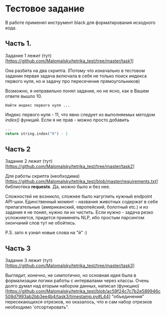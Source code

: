 # Тестовое задание 

В работе применял инструмент black для форматирования исходного кода. 

## Часть 1. 

Задание 1 лежит (тут)[https://github.com/Malomalsky/tetrika_test/tree/master/task1]

Она разбита на два скрипта. (Потому что изначально в тестовом задании первая задача включала в себя не только поиск индекса первого нуля, но и задачу про пересечение прямоугольников)

Возможно, я неправильно понял задание, но не ясно, как в Вашем ответе вышло 10. 

```
Найти индекс первого нуля ...
```

Индекс первого нуля - 11, что явно следует из выполняемых методом *index()* функций. 
Если я не прав - можно просто добавить 

```python
...
return string.index("0") - 1
``` 


## Часть 2

Задание 2 лежит (тут)[https://github.com/Malomalsky/tetrika_test/tree/master/task2]

Для работы скрипта (необходима)[https://github.com/Malomalsky/tetrika_test/blob/master/requirements.txt] библиотека **requests**. Да, можно было и без нее.

Сложностей не возникло, сложнее было нагуглить нужный endpoint API-шки. Единственный момент - названия животных содержат в себе прилагательные (американский, европейский, болотный etc.) и из задания я не понял, нужно ли их чистить. Если нужно - задача резко усложняется, придется применять NLP, ибо простым парсингом окончаний слов тут не обойтись. 

P.S. зато я узнал новые слова на "й" :)


## Часть 3

Задание 3 лежит (тут)[https://github.com/Malomalsky/tetrika_test/tree/master/task3]

Выглядит, конечно, не симпотично, но основная идея была в формализации логики работы с интервалами через классы. Очень долго думал над вторым набором данных, написал (функцию)[https://github.com/Malomalsky/tetrika_test/blob/ac59f24c7c7b2e589946c508d7993ab2bb3ee4b4/task3/timestamp.py#L44] "объединения" пересекающихся отрезков, но оказалось, что и сам набор отрезков необходимо 'отсортировать". 